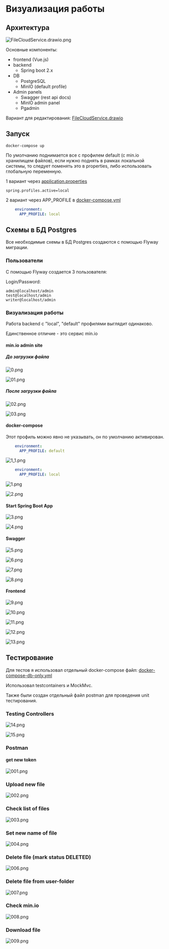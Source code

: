 # Визуализация работы

## Архитектура
![FileCloudService.drawio.png](docs%2FFileCloudService.drawio.png)

Основные компоненты:
- frontend (Vue.js)
- backend
  - Spring boot 2.x
- DB
  - PostgreSQL
  - MinIO (default profile)
- Admin panels
  - Swagger (rest api docs)
  - MinIO admin panel
  - Pgadmin

Вариант для редактирования: [FileCloudService.drawio](docs%2FFileCloudService.drawio)

## Запуск
```shell
docker-compose up
```

По умолчанию поднимается все с профилем default (с min.io хранилищем файлов), если нужно поднять в рамках локальной системы, то следует поменять это в properties, либо использовать глобальную переменную.

1 вариант через [application.properties](src%2Fmain%2Fresources%2Fapplication.properties)
```properties
spring.profiles.active=local
```

2 вариант через APP_PROFILE в [docker-compose.yml](docker-compose.yml)
```yaml
    environment:
      APP_PROFILE: local
```

## Схемы в БД Postgres
Все необходимые схемы в БД Postgres создаются с помощью Flyway миграции.

### Пользователи
С помощью Flyway создается 3 пользователя:

Login/Password:
```text
admin@localhost/admin
test@localhost/admin
writer@localhost/admin
```

### Визуализация работы

Работа backend с "local", "default" профилями выглядит одинаково.

Единственное отличие - это сервис min.io

#### min.io admin site
##### До загрузки файла

![0.png](docs%2Fimg%2F0.png)

![01.png](docs%2Fimg%2F01.png)

##### После загрузки файла
![02.png](docs%2Fimg%2F02.png)

![03.png](docs%2Fimg%2F03.png)

#### docker-compose

Этот профиль можно явно не указывать, он по умолчанию активирован.

```yaml
    environment:
      APP_PROFILE: default
```
![1_1.png](docs%2Fimg%2F1_1.png)

```yaml
    environment:
      APP_PROFILE: local
```
![1.png](docs%2Fimg%2F1.png)

![2.png](docs%2Fimg%2F2.png)

#### Start Spring Boot App

![3.png](docs%2Fimg%2F3.png)

![4.png](docs%2Fimg%2F4.png)

#### Swagger

![5.png](docs%2Fimg%2F5.png)

![6.png](docs%2Fimg%2F6.png)

![7.png](docs%2Fimg%2F7.png)

![8.png](docs%2Fimg%2F8.png)

#### Frontend

![9.png](docs%2Fimg%2F9.png)

![10.png](docs%2Fimg%2F10.png)

![11.png](docs%2Fimg%2F11.png)

![12.png](docs%2Fimg%2F12.png)

![13.png](docs%2Fimg%2F13.png)

## Тестирование

Для тестов я использовал отдельный docker-compose файл: [docker-compose-db-only.yml](src%2Ftest%2Fresources%2Fdocker-compose-db-only.yml)

Использовал testcontainers и MockMvc.

Также были создан отдельный файл postman для проведения unit тестирования.

### Testing Controllers

![14.png](docs%2Fimg%2F14.png)

![15.png](docs%2Fimg%2F15.png)

### Postman

#### get new token

![001.png](docs%2Fimg%2F001.png)

### Upload new file

![002.png](docs%2Fimg%2F002.png)

### Check list of files

![003.png](docs%2Fimg%2F003.png)

### Set new name of file

![004.png](docs%2Fimg%2F004.png)

### Delete file (mark status DELETED)

![006.png](docs%2Fimg%2F006.png)

### Delete file from user-folder

![007.png](docs%2Fimg%2F007.png)

### Check min.io

![008.png](docs%2Fimg%2F008.png)

### Download file
![009.png](docs%2Fimg%2F009.png)